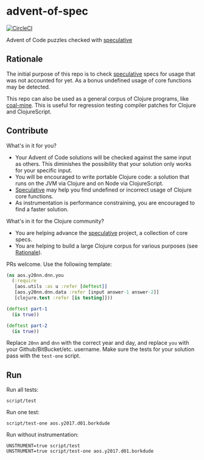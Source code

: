 # advent-of-spec
[![CircleCI](https://circleci.com/gh/borkdude/advent-of-spec/tree/master.svg?style=svg)](https://circleci.com/gh/borkdude/advent-of-spec/tree/master)

Advent of Code puzzles checked with [speculative](https://github.com/slipset/speculative)

## Rationale

The initial purpose of this repo is to check
[speculative](https://github.com/slipset/speculative) specs for usage that was
not accounted for yet. As a bonus undefined usage of core functions
may be detected.

This repo can also be used as a general corpus of Clojure programs, like [coal-mine](https://github.com/mfikes/coal-mine). This is useful for regression testing compiler patches for Clojure and ClojureScript.

## Contribute

What's in it for you?
* Your Advent of Code solutions will be checked against the same input as others. This diminishes the possibility that your solution only works for your specific input.
* You will be encouraged to write portable Clojure code: a solution that runs on the JVM via Clojure and on Node via ClojureScript.
* [Speculative](https://github.com/slipset/speculative) may help you find undefined or incorrect usage of Clojure core functions.
* As instrumentation is performance constraining, you are encouraged to find a faster solution.

What's in it for the Clojure community?
* You are helping advance the [speculative](https://github.com/slipset/speculative) project, a collection of core specs.
* You are helping to build a large Clojure corpus for various purposes (see [Rationale](#rationale)).

PRs welcome. Use the following template:

``` clojure
(ns aos.y20nn.dnn.you
  (:require
   [aos.utils :as u :refer [deftest]]
   [aos.y20nn.dnn.data :refer [input answer-1 answer-2]]
   [clojure.test :refer [is testing]]))

(deftest part-1
  (is true))

(deftest part-2
  (is true))
```

Replace `20nn` and `dnn` with the correct year and day, and replace `you` with
your Github/BitBucket/etc. username.  Make sure the tests for your solution pass
with the `test-one` script.

## Run

Run all tests:

    script/test

Run one test:

    script/test-one aos.y2017.d01.borkdude
    
Run without instrumentation:

    UNSTRUMENT=true script/test
    UNSTRUMENT=true script/test-one aos.y2017.d01.borkdude
